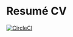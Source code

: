 # Resumé CV

[![CircleCI](https://circleci.com/gh/ffosilva/resume/tree/master.svg?style=svg)](https://circleci.com/gh/ffosilva/resume/tree/master)
